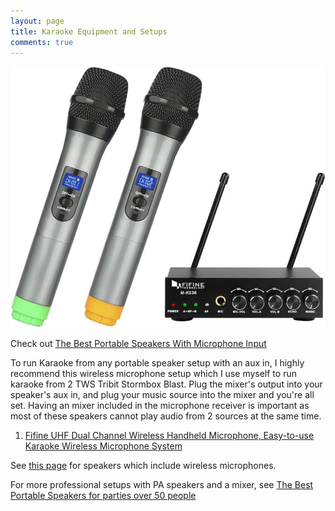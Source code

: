```yaml
---
layout: page
title: Karaoke Equipment and Setups
comments: true
---
```


![Fifine Wireless Microphones and Mixer](/assets/img/fifinemixer.jpg)

Check out [The Best Portable Speakers With Microphone Input](/top-recommended-microphone/)

To run Karaoke from any portable speaker setup with an aux in, I highly recommend this wireless microphone setup which I use myself to run karaoke from 2 TWS Tribit Stormbox Blast. Plug the mixer's output into your speaker's aux in, and plug your music source into the mixer and you're all set. Having an mixer included in the microphone receiver is important as most of these speakers cannot play audio from 2 sources at the same time.

1. [Fifine UHF Dual Channel Wireless Handheld Microphone, Easy-to-use Karaoke Wireless Microphone System](https://www.amazon.com/gp/product/B01N6448Q4?ie=UTF8&psc=1&linkCode=ll1&tag=rankingspea01-20&linkId=a39f479547b7448754b47ec2967ea45c&language=en_US&ref_=as_li_ss_tl)

See [this page](/top-recommended-microphone/) for speakers which include wireless microphones.

For more professional setups with PA speakers and a mixer, see [The Best Portable Speakers for parties over 50 people](/portable-party-speakers/)


